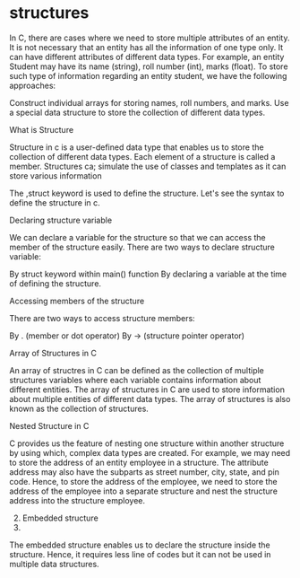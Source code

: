# structures

In C, there are cases where we need to store multiple attributes of an entity. It is not necessary that an entity has all the information of one type only. It can have different attributes of different data types. For example, an entity Student may have its name (string), roll number (int), marks (float). To store such type of information regarding an entity student, we have the following approaches:

Construct individual arrays for storing names, roll numbers, and marks.
Use a special data structure to store the collection of different data types.

What is Structure

Structure in c is a user-defined data type that enables us to store the collection of different data types. Each element of a structure is called a member. Structures ca; simulate the use of classes and templates as it can store various information

The ,struct keyword is used to define the structure. Let's see the syntax to define the structure in c.

Declaring structure variable

We can declare a variable for the structure so that we can access the member of the structure easily. There are two ways to declare structure variable:

By struct keyword within main() function
By declaring a variable at the time of defining the structure.

Accessing members of the structure

There are two ways to access structure members:

By . (member or dot operator)
By -> (structure pointer operator)

Array of Structures in C

An array of structres in C can be defined as the collection of multiple structures variables where each variable contains information about different entities. The array of structures in C are used to store information about multiple entities of different data types. The array of structures is also known as the collection of structures.

Nested Structure in C

C provides us the feature of nesting one structure within another structure by using which, complex data types are created. For example, we may need to store the address of an entity employee in a structure. The attribute address may also have the subparts as street number, city, state, and pin code. Hence, to store the address of the employee, we need to store the address of the employee into a separate structure and nest the structure address into the structure employee.

2) Embedded structure
3) 
The embedded structure enables us to declare the structure inside the structure. Hence, it requires less line of codes but it can not be used in multiple data structures.
